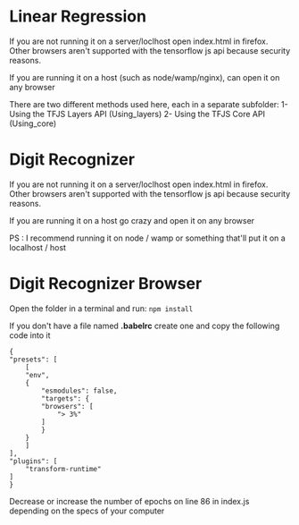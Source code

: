 # Linear Regression

If you are not running it on a server/loclhost open index.html in firefox. Other browsers aren't supported with the tensorflow js api because security reasons.

If you are running it on a host (such as node/wamp/nginx), can open it on any browser

There are two different methods used here, each in a separate subfolder:
1- Using the TFJS Layers API (Using_layers)
2- Using the TFJS Core API (Using_core)

# Digit Recognizer

If you are not running it on a server/loclhost open index.html in firefox. Other browsers aren't supported with the tensorflow js api because security reasons.

If you are running it on a host go crazy and open it on any browser

PS : I recommend running it on node / wamp or something that'll put it on a localhost / host

# Digit Recognizer Browser

Open the folder in a terminal and run: <code>npm install</code>

If you don't have a file named <b>.babelrc</b> create one and copy the following code into it

    {
    "presets": [
        [
        "env",
        {
            "esmodules": false,
            "targets": {
            "browsers": [
                "> 3%"
            ]
            }
        }
        ]
    ],
    "plugins": [
        "transform-runtime"
    ]
    }

Decrease or increase the number of epochs on line 86 in index.js depending on the specs of your computer


